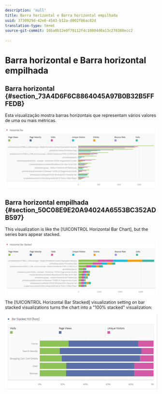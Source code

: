 ```yaml
---
description: 'null'
title: Barra horizontal e Barra horizontal empilhada
uuid: 3730929d-42e6-4543-b12a-d002f86ac82d
translation-type: tm+mt
source-git-commit: 16ba0b12e0f70112f4c10804d0a13c278388ecc2

---
```



# Barra horizontal e Barra horizontal empilhada

## Barra horizontal {#section_73A4D6F6C8864045A97B0B32B5FFFEDB}

Esta visualização mostra barras horizontais que representam vários valores de uma ou mais métricas.

![](assets/horizontal_bar.png)

## Barra horizontal empilhada   {#section_50C08E9E20A94024A6553BC352ADB597}

This visualization is like the [!UICONTROL Horizontal Bar Chart], but the series bars appear stacked.

![](assets/horizontal-bar-stacked.png)

The [!UICONTROL Horizontal Bar Stacked] visualization setting on bar stacked visualizations turns the chart into a &quot;100% stacked&quot; visualization:

![](assets/horizstacked100.png)

